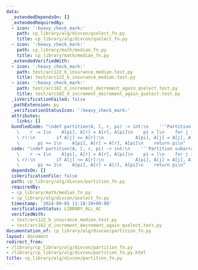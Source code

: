 ```yaml
---
data:
  _extendedDependsOn: []
  _extendedRequiredBy:
  - icon: ':heavy_check_mark:'
    path: cp_library/alg/divcon/qselect_fn.py
    title: cp_library/alg/divcon/qselect_fn.py
  - icon: ':heavy_check_mark:'
    path: cp_library/math/median_fn.py
    title: cp_library/math/median_fn.py
  _extendedVerifiedWith:
  - icon: ':heavy_check_mark:'
    path: test/arc122_b_insurance_median.test.py
    title: test/arc122_b_insurance_median.test.py
  - icon: ':heavy_check_mark:'
    path: test/arc182_d_increment_decrement_again_qselect.test.py
    title: test/arc182_d_increment_decrement_again_qselect.test.py
  _isVerificationFailed: false
  _pathExtension: py
  _verificationStatusIcon: ':heavy_check_mark:'
  attributes:
    links: []
  bundledCode: "\ndef partition(A, l, r, pi) -> int:\n    '''Partition subarray [l,r)'''\n\
    \    r -= 1\n    A[pi], A[r] = A[r], A[pi]\n    pi = l\n    for j in range(l,\
    \ r):\n        if A[j] <= A[r]:\n            A[pi], A[j] = A[j], A[pi]\n     \
    \       pi += 1\n    A[pi], A[r] = A[r], A[pi]\n    return pi\n"
  code: "\ndef partition(A, l, r, pi) -> int:\n    '''Partition subarray [l,r)'''\n\
    \    r -= 1\n    A[pi], A[r] = A[r], A[pi]\n    pi = l\n    for j in range(l,\
    \ r):\n        if A[j] <= A[r]:\n            A[pi], A[j] = A[j], A[pi]\n     \
    \       pi += 1\n    A[pi], A[r] = A[r], A[pi]\n    return pi\n"
  dependsOn: []
  isVerificationFile: false
  path: cp_library/alg/divcon/partition_fn.py
  requiredBy:
  - cp_library/math/median_fn.py
  - cp_library/alg/divcon/qselect_fn.py
  timestamp: '2024-09-05 11:18:10+09:00'
  verificationStatus: LIBRARY_ALL_AC
  verifiedWith:
  - test/arc122_b_insurance_median.test.py
  - test/arc182_d_increment_decrement_again_qselect.test.py
documentation_of: cp_library/alg/divcon/partition_fn.py
layout: document
redirect_from:
- /library/cp_library/alg/divcon/partition_fn.py
- /library/cp_library/alg/divcon/partition_fn.py.html
title: cp_library/alg/divcon/partition_fn.py
---
```


